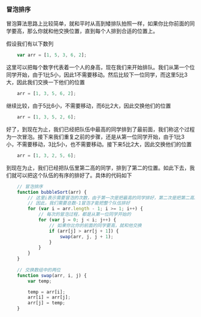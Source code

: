 ### 冒泡排序

冒泡算法思路上比较简单，就和平时从高到矮排队拍照一样，如果你比你前面的同学要高，那么你就和他交换位置，直到每个人排到合适的位置上。

假设我们有以下数列
```javascript
    var arr = [1, 5, 3, 6, 2];
```
这里可以把每个数字代表着一个人的身高，现在我们来开始排队。我们从第一个位同学开始，由于1比5小，因此1不需要移动。然后比较下一位同学，而这里5比3大，因此我们交换一下他们的位置
```javascript
    arr = [1, 3, 5, 6, 2];
```
继续比较，由于5比6小，不需要移动，而6比2大，因此交换他们的位置
```javascript
    arr = [1, 3, 5, 2, 6];
```
好了，到现在为止，我们已经把队伍中最高的同学排到了最前面，我们称这个过程为一次冒泡。接下来我们重复之前的步骤，还是从第一位同学开始，由于1比3小，不需要移动，3比5小，也不需要移动。接下来5比2大，因此交换他们的位置
```javascript
    arr = [1, 3, 2, 5, 6];
```
到现在为止，我们已经把队伍里第二高的同学，排到了第二的位置。如此下去，我们就可以把这个队伍的有序的排好了。具体的代码如下

```javascript
    // 冒泡排序
    function bubbleSort(arr) {
        // 这里i表示需要冒泡的次数，由于第一次是把最高的同学排好，第二次是把第二高的同学排好
        // 因此，我们需要总数-1冒泡才能把整个队伍排好
        for (var i = arr.length - 1; i >= 1; i++) {
            // 每次的冒泡过程，都是从第一位同学开始的
            for (var j = 0; j < i; j++) {
                // 如果你比你的前面的同学要高，就和他交换
                if (arr[j] > arr[j + 1]) {
                    swap(arr, j, j + 1);
                }
            }
        }
    }
    
    // 交换数组中的两位
    function swap(arr, i, j) {
        var temp;

        temp = arr[i];
        arr[i] = arr[j];
        arr[j] = temp;
    }
```